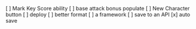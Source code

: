 [ ] Mark Key Score ability
[ ] base attack bonus populate
[ ] New Character button
[ ] deploy
[ ] better format
[ ] a framework
[ ] save to an API
[x] auto save
